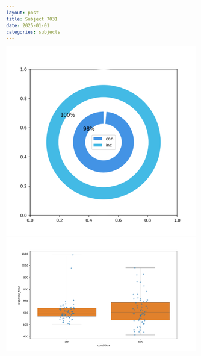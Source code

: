 ```yaml
---
layout: post
title: Subject 7031
date: 2025-01-01
categories: subjects
---
```


![](data/7031/run-14/7031_accuracy_by_condition.png)
![](data/7031/run-14/7031_rt.png)
